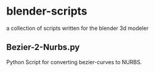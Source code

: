 blender-scripts
===============

a collection of scripts written for the blender 3d modeler

Bezier-2-Nurbs.py
--------------

Python Script for converting bezier-curves to NURBS. 
